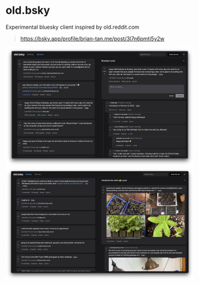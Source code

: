 # old.bsky

Experimental bluesky client inspired by old.reddit.com

> https://bsky.app/profile/brian-tan.me/post/3l7n6pmtj5y2w

![1](public/screenshots/1.png)
![2](public/screenshots/2.png)
